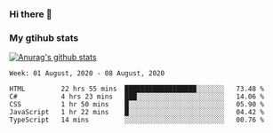 ### Hi there 👋

### My gtihub stats

[![Anurag's github stats](https://github-readme-stats.vercel.app/api?username=gaozhidong)](https://github.com/gaozhidong/github-readme-stats)

<!--START_SECTION:waka-->
```text
Week: 01 August, 2020 - 08 August, 2020

HTML         22 hrs 55 mins  ██████████████████░░░░░░░   73.48 % 
C#           4 hrs 23 mins   ███░░░░░░░░░░░░░░░░░░░░░░   14.06 % 
CSS          1 hr 50 mins    █░░░░░░░░░░░░░░░░░░░░░░░░   05.90 % 
JavaScript   1 hr 22 mins    █░░░░░░░░░░░░░░░░░░░░░░░░   04.42 % 
TypeScript   14 mins         ░░░░░░░░░░░░░░░░░░░░░░░░░   00.76 %
```
<!--END_SECTION:waka-->